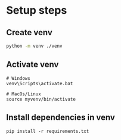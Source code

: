 # Setup steps

## Create venv
```bash
python -m venv ./venv
```

## Activate venv
```
# Windows
venv\Scripts\activate.bat

# MacOs/Linux
source myvenv/bin/activate
```

## Install dependencies in venv
```
pip install -r requirements.txt
```